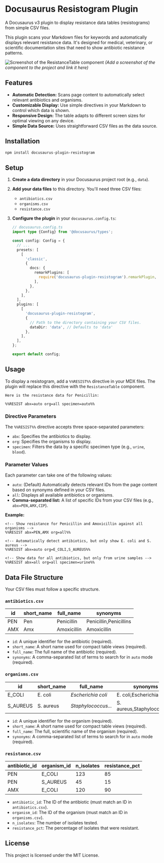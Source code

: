 # Docusaurus Resistogram Plugin

A Docusaurus v3 plugin to display resistance data tables (resistograms) from simple CSV files.

This plugin scans your Markdown files for keywords and automatically displays relevant resistance data. It's designed for medical, veterinary, or scientific documentation sites that need to show antibiotic resistance patterns.

![Screenshot of the ResistanceTable component](https://raw.githubusercontent.com/your-username/docusaurus-plugin-resistogram/main/screenshot.png)
*(Add a screenshot of the component to the project and link it here)*

## Features

- **Automatic Detection:** Scans page content to automatically select relevant antibiotics and organisms.
- **Customizable Display:** Use simple directives in your Markdown to control which data is shown.
- **Responsive Design:** The table adapts to different screen sizes for optimal viewing on any device.
- **Simple Data Source:** Uses straightforward CSV files as the data source.

## Installation

```bash
npm install docusaurus-plugin-resistogram
```

## Setup

1.  **Create a data directory** in your Docusaurus project root (e.g., `data`).
2.  **Add your data files** to this directory. You'll need three CSV files:

    - `antibiotics.csv`
    - `organisms.csv`
    - `resistance.csv`

3.  **Configure the plugin** in your `docusaurus.config.ts`:

    ```typescript
    // docusaurus.config.ts
    import type {Config} from '@docusaurus/types';

    const config: Config = {
      // ...
      presets: [
        [
          'classic',
          {
            docs: {
              remarkPlugins: [
                require('docusaurus-plugin-resistogram').remarkPlugin,
              ],
            },
          },
        ],
      ],
      plugins: [
        [
          'docusaurus-plugin-resistogram',
          {
            // Path to the directory containing your CSV files.
            dataDir: 'data', // Defaults to 'data'
          },
        ],
      ],
    };

    export default config;
    ```

## Usage

To display a resistogram, add a `%%RESIST%%` directive in your MDX files. The plugin will replace this directive with the `ResistanceTable` component.

```mdx
Here is the resistance data for Penicillin:

%%RESIST abx=auto org=all specimen=auto%%
```

### Directive Parameters

The `%%RESIST%%` directive accepts three space-separated parameters:

- `abx`: Specifies the antibiotics to display.
- `org`: Specifies the organisms to display.
- `specimen`: Filters the data by a specific specimen type (e.g., `urine`, `blood`).

### Parameter Values

Each parameter can take one of the following values:

- `auto`: (Default) Automatically detects relevant IDs from the page content based on synonyms defined in your CSV files.
- `all`: Displays all available antibiotics or organisms.
- **Comma-separated list:** A list of specific IDs from your CSV files (e.g., `abx=PEN,AMX,CIP`).

**Example:**

```mdx
<!-- Show resistance for Penicillin and Amoxicillin against all organisms -->
%%RESIST abx=PEN,AMX org=all%%

<!-- Automatically detect antibiotics, but only show E. coli and S. aureus -->
%%RESIST abx=auto org=E_COLI,S_AUREUS%%

<!-- Show data for all antibiotics, but only from urine samples -->
%%RESIST abx=all org=all specimen=urine%%
```

## Data File Structure

Your CSV files must follow a specific structure.

### `antibiotics.csv`

| id  | short_name | full_name   | synonyms              |
| --- | ---------- | ----------- | --------------------- |
| PEN | Pen        | Penicillin  | Penicillin,Penicillins |
| AMX | Amx        | Amoxicillin | Amoxicillin           |

- `id`: A unique identifier for the antibiotic (required).
- `short_name`: A short name used for compact table views (required).
- `full_name`: The full name of the antibiotic (required).
- `synonyms`: A comma-separated list of terms to search for in `auto` mode (required).

### `organisms.csv`

| id       | short_name | full_name           | synonyms                     |
| -------- | ---------- | ------------------- | ---------------------------- |
| E_COLI   | E. coli    | *Escherichia coli*  | E. coli,Escherichia coli     |
| S_AUREUS | S. aureus  | *Staphylococcus...* | S. aureus,Staphylococcus... |

- `id`: A unique identifier for the organism (required).
- `short_name`: A short name used for compact table views (required).
- `full_name`: The full, scientific name of the organism (required).
- `synonyms`: A comma-separated list of terms to search for in `auto` mode (required).

### `resistance.csv`

| antibiotic_id | organism_id | n_isolates | resistance_pct |
| ------------- | ----------- | ---------- | -------------- |
| PEN           | E_COLI      | 123        | 85             |
| PEN           | S_AUREUS    | 45         | 15             |
| AMX           | E_COLI      | 120        | 90             |

- `antibiotic_id`: The ID of the antibiotic (must match an ID in `antibiotics.csv`).
- `organism_id`: The ID of the organism (must match an ID in `organisms.csv`).
- `n_isolates`: The number of isolates tested.
- `resistance_pct`: The percentage of isolates that were resistant.

## License

This project is licensed under the MIT License.
